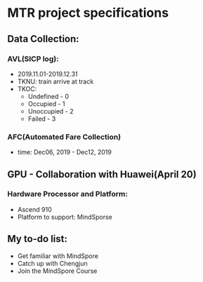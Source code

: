 # MTR project specifications

## Data Collection:
### AVL(SICP log):
* 2019.11.01-2019.12.31
* TKNU: train arrive at track
* TKOC:
    - Undefined - 0
    - Occupied - 1
    - Unoccupied - 2
    - Failed - 3

### AFC(Automated Fare Collection)
* time: Dec06, 2019 - Dec12, 2019

## GPU - Collaboration with Huawei(April 20)
###  Hardware Processor and Platform:
* Ascend 910
* Platform to support: MindSporse

## My to-do list: 
* Get familiar with MindSpore
* Catch up with Chengjun
* Join the MindSpore Course